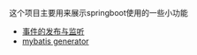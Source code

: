 这个项目主要用来展示springboot使用的一些小功能
+ [事件的发布与监听](https://zhichengshi.github.io/2020/12/25/事件发布与监听/)
+ [mybatis generator](https://github.com/zhichengshi/spring-demo/blob/master/mybatis-generator-test/readme.md)